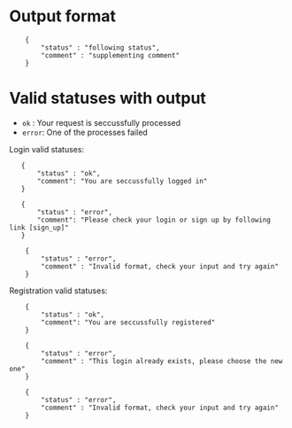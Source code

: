 # Output format
``` 
    { 
        "status" : "following status",
        "comment" : "supplementing comment"
    }

```

# Valid statuses with output
 - `ok` : Your request is seccussfully processed
 - `error`: One of the processes failed

 Login valid statuses:
 ```
    {
        "status" : "ok",
        "comment": "You are seccussfully logged in"
    }
 ```
 ```
    {
        "status" : "error",
        "comment": "Please check your login or sign up by following link [sign_up]"
    }
```
```
    {
        "status" : "error",
        "comment" : "Invalid format, check your input and try again"
    }
```

Registration valid statuses:
```
    {
        "status" : "ok",
        "comment": "You are seccussfully registered"
    }
```
```
    {
        "status" : "error",
        "comment" : "This login already exists, please choose the new one"
    }
```
```
    {
        "status" : "error",
        "comment" : "Invalid format, check your input and try again"
    }
```
